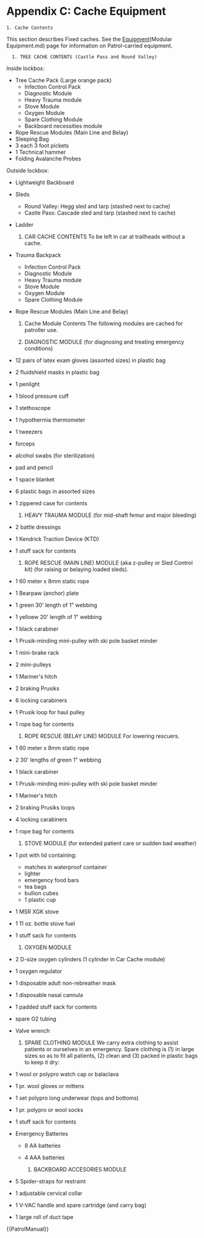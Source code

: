 # Appendix C: Cache Equipment

    1. Cache Contents
This section describes Fixed caches. See the [Equipment](Modular)(Modular Equipment.md) page for information on Patrol-carried equipment.

      1. TREE CACHE CONTENTS (Castle Pass and Round Valley)
Inside lockbox:
  * Tree Cache Pack (Large orange pack)
    * Infection Control Pack
    * Diagnostic Module
    * Heavy Trauma module
    * Stove Module 
    * Oxygen Module
    * Spare Clothing Module
    * Backboard necessities module
  * Rope Rescue Modules (Main Line and Belay)
  * Sleeping Bag
  * 3 each 3 foot pickets 
  * 1 Technical hammer
  * Folding Avalanche Probes

Outside lockbox:
  * Lightweight Backboard
  * Sleds
    * Round Valley: Hegg sled and tarp (stashed next to cache)
    * Castle Pass: Cascade sled and tarp (stashed next to cache)
  * Ladder

      1. CAR CACHE CONTENTS
To be left in car at trailheads without a cache.
  * Trauma Backpack
    * Infection Control Pack
    * Diagnostic Module
    * Heavy Trauma module
    * Stove Module 
    * Oxygen Module
    * Spare Clothing Module
  * Rope Rescue Modules (Main Line and Belay)

    1. Cache Module Contents
The following modules are cached for patroller use.  

      1. DIAGNOSTIC MODULE
(for diagnosing and treating emergency conditions)
  * 12 pairs of latex exam gloves (assorted sizes) in plastic bag
  * 2 fluidshield masks in plastic bag
  * 1 penlight
  * 1 blood pressure cuff
  * 1 stethoscope
  * 1 hypothermia thermometer
  * 1 tweezers
  * forceps
  * alcohol swabs (for sterilization)
  * pad and pencil
  * 1 space blanket
  * 6 plastic bags in assorted sizes
  * 1 zippered case for contents

      1. HEAVY TRAUMA MODULE
(for mid-shaft femur and major bleeding)
  * 2 battle dressings
  * 1 Kendrick Traction Device (KTD)
  * 1 stuff sack for contents

      1. ROPE RESCUE (MAIN LINE) MODULE
(aka z-pulley or Sled Control kit) (for raising or belaying loaded sleds).
  * 1 60 meter x 8mm static rope 
  * 1 Bearpaw (anchor) plate
  * 1 green 30' length of 1" webbing 
  * 1 yelloew 20' length of 1" webbing 
  * 1 black carabiner 
  * 1 Prusik-minding mini-pulley with ski pole basket minder 
  * 1 mini-brake rack 
  * 2 mini-pulleys 
  * 1 Mariner's hitch 
  * 2 braking Prusiks 
  * 6 locking carabiners 
  * 1 Prusik loop for haul pulley 
  * 1 rope bag for contents

      1. ROPE RESCUE (BELAY LINE) MODULE
For lowering rescuers.
  * 1 60 meter x 8mm static rope 
  * 2 30' lengths of green 1" webbing 
  * 1 black carabiner
  * 1 Prusik-minding mini-pulley with ski pole basket minder 
  * 1 Mariner's hitch 
  * 2 braking Prusiks loops 
  * 4 locking carabiners 
  * 1 rope bag for contents

      1. STOVE MODULE
(for extended patient care or sudden bad weather)
  * 1 pot with lid containing:
    * matches in waterproof container
    * lighter
    * emergency food bars
    * tea bags
    * bullion cubes
    * 1 plastic cup
  * 1 MSR XGK stove
  * 1 11 oz. bottle stove fuel
  * 1 stuff sack for contents

      1. OXYGEN MODULE
  * 2 D-size oxygen cylinders (1 cylinder in Car Cache module)
  * 1 oxygen regulator
  * 1 disposable adult non-rebreather mask
  * 1 disposable nasal cannula
  * 1 padded stuff sack for contents
  * spare O2 tubing
  * Valve wrench

      1. SPARE CLOTHING MODULE
We carry extra clothing to assist patients or ourselves in an emergency. Spare clothing is (1) in large sizes so as to
fit all patients, (2) clean and (3) packed in plastic bags to keep it dry:
  * 1 wool or polypro watch cap or balaclava
  * 1 pr. wool gloves or mittens
  * 1 set polypro long underwear (tops and bottoms)
  * 1 pr. polypro or wool socks
  * 1 stuff sack for contents
  * Emergency Batteries
    * 8 AA batteries
    * 4 AAA batteries

      1. BACKBOARD ACCESORIES MODULE
  * 5 Spider-straps for restraint
  * 1 adjustable cervical collar
  * 1 V-VAC handle and spare cartridge (and carry bag)
  * 1 large roll of duct tape


{{PatrolManual}}